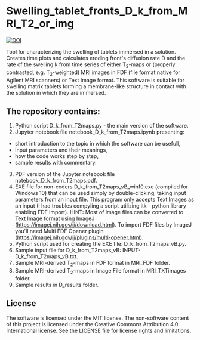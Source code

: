 # Swelling_tablet_fronts_D_k_from_MRI_T2_or_img

[![DOI](https://zenodo.org/badge/549551356.svg)](https://zenodo.org/badge/latestdoi/549551356)

Tool for characterizing the swelling of tablets immersed in a solution. Creates time plots and calculates eroding front's diffusion rate D and the rate of the swelling k from time series of either T<sub>2</sub>-maps or (properly contrasted, e.g. T<sub>2</sub>-weighted) MRI images in FDF (file format native for Agilent MRI scanners) or Text Image format. This software is suitable for swelling matrix tablets forming a membrane-like structure in contact with the solution in which they are immersed.

## The repository contains:
1. Python script D_k_from_T2maps.py - the main version of the software.
2. Jupyter notebook file notebook_D_k_from_T2maps.ipynb presenting:
- short introduction to the topic in which the software can be usefull,
- input parameters and their meanings,
- how the code works step by step,
- sample results with commentary.
3. PDF version of the Jupyter notebook file notebook_D_k_from_T2maps.pdf.
4. EXE file for non-coders D_k_from_T2maps_vB_win10.exe (compiled for Windows 10) that can be used simply by double-clicking, taking input parameters from an input file. This program only accepts Text Images as an input (I had troubles compyling a script utilizing itk - python library enabling FDF import). HINT: Most of image files can be converted to Text Image format using ImageJ (https://imagej.nih.gov/ij/download.html). To import FDF files by ImageJ you'll need Multi FDF Opener plugin (https://imagej.nih.gov/ij/plugins/multi-opener.html).
5. Python script used for creating the EXE file: D_k_from_T2maps_vB.py.
6. Sample input file for D_k_from_T2maps_vB: INPUT-D_k_from_T2maps_vB.txt.
7. Sample MRI-derived T<sub>2</sub>-maps in FDF format in MRI_FDF folder.
8. Sample MRI-derived T<sub>2</sub>-maps in Image File format in MRI_TXTimages folder.
9. Sample results in D_results folder.

## License
The software is licensed under the MIT license. The non-software content of this project is licensed under the Creative Commons Attribution 4.0 International license. See the LICENSE file for license rights and limitations.
